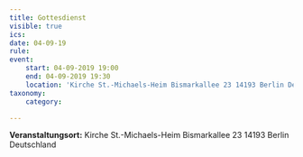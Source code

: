 ```yaml
---
title: Gottesdienst
visible: true
ics: 
date: 04-09-19
rule: 
event:
	start: 04-09-2019 19:00
	end: 04-09-2019 19:30
	location: 'Kirche St.-Michaels-Heim Bismarkallee 23 14193 Berlin Deutschland'
taxonomy:
	category: 

---
```




**Veranstaltungsort:** Kirche St.-Michaels-Heim
Bismarkallee 23
14193 Berlin
Deutschland

